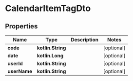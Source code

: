 
# CalendarItemTagDto

## Properties
Name | Type | Description | Notes
------------ | ------------- | ------------- | -------------
**code** | **kotlin.String** |  |  [optional]
**date** | **kotlin.Long** |  |  [optional]
**userId** | **kotlin.String** |  |  [optional]
**userName** | **kotlin.String** |  |  [optional]
